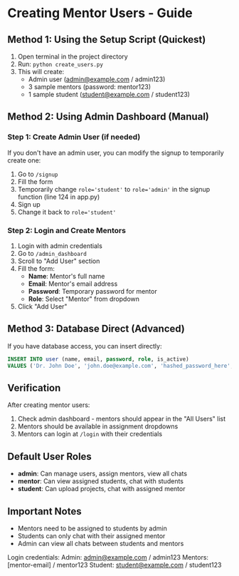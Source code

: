 # Creating Mentor Users - Guide

## Method 1: Using the Setup Script (Quickest)

1. Open terminal in the project directory
2. Run: `python create_users.py`
3. This will create:
   - Admin user (admin@example.com / admin123)
   - 3 sample mentors (password: mentor123)
   - 1 sample student (student@example.com / student123)

## Method 2: Using Admin Dashboard (Manual)

### Step 1: Create Admin User (if needed)

If you don't have an admin user, you can modify the signup to temporarily create one:

1. Go to `/signup`
2. Fill the form
3. Temporarily change `role='student'` to `role='admin'` in the signup function (line 124 in app.py)
4. Sign up
5. Change it back to `role='student'`

### Step 2: Login and Create Mentors

1. Login with admin credentials
2. Go to `/admin_dashboard`
3. Scroll to "Add User" section
4. Fill the form:
   - **Name**: Mentor's full name
   - **Email**: Mentor's email address
   - **Password**: Temporary password for mentor
   - **Role**: Select "Mentor" from dropdown
5. Click "Add User"

## Method 3: Database Direct (Advanced)

If you have database access, you can insert directly:

```sql
INSERT INTO user (name, email, password, role, is_active)
VALUES ('Dr. John Doe', 'john.doe@example.com', 'hashed_password_here', 'mentor', 1);
```

## Verification

After creating mentor users:

1. Check admin dashboard - mentors should appear in the "All Users" list
2. Mentors should be available in assignment dropdowns
3. Mentors can login at `/login` with their credentials

## Default User Roles

- **admin**: Can manage users, assign mentors, view all chats
- **mentor**: Can view assigned students, chat with students
- **student**: Can upload projects, chat with assigned mentor

## Important Notes

- Mentors need to be assigned to students by admin
- Students can only chat with their assigned mentor
- Admin can view all chats between students and mentors



Login credentials:
Admin: admin@example.com / admin123
Mentors: [mentor-email] / mentor123
Student: student@example.com / student123

